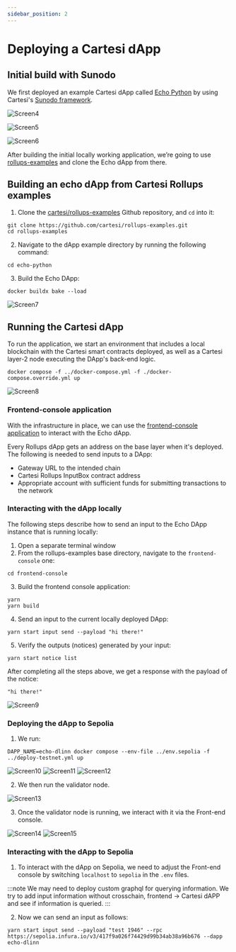 ```yaml
---
sidebar_position: 2
---
```


# Deploying a Cartesi dApp 

## Initial build with Sunodo

We first deployed an example Cartesi dApp called [Echo Python](https://docs.cartesi.io/cartesi-rollups/0.8/build-dapps/run-dapp/) by using Cartesi's [Sunodo framework](https://docs.sunodo.io/). 

![Screen4](../../static/img/screen4.png)

![Screen5](../../static/img/screen5.png)

![Screen6](../../static/img/screen6.png)

After building the initial locally working  application, we’re going to use [rollups-examples](https://github.com/cartesi/rollups-examples) and clone the Echo dApp from there.

## Building an echo dApp from Cartesi Rollups examples

1. Clone the [cartesi/rollups-examples](https://github.com/cartesi/rollups-examples) Github repository, and `cd` into it:

```shell
git clone https://github.com/cartesi/rollups-examples.git
cd rollups-examples
```

2. Navigate to the dApp example directory by running the following command:

```shell
cd echo-python
```

3. Build the Echo DApp:
```shell
docker buildx bake --load
```


![Screen7](../../static/img/screen7.png)

## Running the Cartesi dApp


To run the application, we start an environment that includes a local blockchain with the Cartesi smart contracts deployed, as well as a Cartesi layer-2 node executing the DApp's back-end logic.


```shell
docker compose -f ../docker-compose.yml -f ./docker-compose.override.yml up
```

![Screen8](../../static/img/screen8.png)



### Frontend-console application

With the infrastructure in place, we can use the [frontend-console application](https://github.com/cartesi/rollups-examples/tree/main/frontend-console) to interact with the Echo dApp.

Every Rollups dApp gets an address on the base layer when it's deployed. The following is needed to send inputs to a DApp:

* Gateway URL to the intended chain
* Cartesi Rollups InputBox contract address
* Appropriate account with sufficient funds for submitting transactions to the network

### Interacting with the dApp locally 

The following steps describe how to send an input to the Echo DApp instance that is running locally:

1. Open a separate terminal window
2. From the rollups-examples base directory, navigate to the `frontend-console` one:

```shell
cd frontend-console
```

3. Build the frontend console application:

```shell
yarn
yarn build
```

4. Send an input to the current locally deployed DApp:

```shell
yarn start input send --payload "hi there!"
```


5. Verify the outputs (notices) generated by your input:

```shell
yarn start notice list
```

After completing all the steps above, we get a response with the payload of the notice:

`"hi there!"`

![Screen9](../../static/img/screen9.png)

### Deploying the dApp to Sepolia

1. We run:

```shell
DAPP_NAME=echo-dlinn docker compose --env-file ../env.sepolia -f ../deploy-testnet.yml up
```

![Screen10](../../static/img/screen10.png)
![Screen11](../../static/img/screen11.png)
![Screen12](../../static/img/screen12.png)

2. We then run the validator node.

![Screen13](../../static/img/screen13.png)

3. Once the validator node is running, we interact with it via the Front-end console.

![Screen14](../../static/img/screen14.png)
![Screen15](../../static/img/screen15.png)

### Interacting with the dApp to Sepolia

1. To interact with the dApp on Sepolia, we need to adjust the Front-end console by switching `localhost` to `sepolia` in the `.env` files.

:::note
We may need to deploy custom graphql for querying information. We try to add input information without crosschain, frontend -> Cartesi dAPP and see if information is queried.
:::

2. Now we can send an input as follows:

```shell
yarn start input send --payload "test 1946" --rpc https://sepolia.infura.io/v3/417f9a026f74429d99b34ab38a96b676 --dapp echo-dlinn
```




